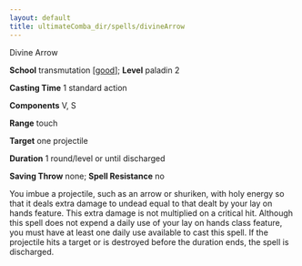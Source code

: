 ```yaml
---
layout: default
title: ultimateComba_dir/spells/divineArrow
---
```

Divine Arrow

**School** transmutation [[good](monster_dir/creatureTypes#_good-subtype)]; **Level** paladin 2

**Casting Time** 1 standard action

**Components** V, S

**Range** touch

**Target** one projectile

**Duration** 1 round/level or until discharged

**Saving Throw** none; **Spell Resistance** no

You imbue a projectile, such as an arrow or shuriken, with holy energy so that it deals extra damage to undead equal to that dealt by your lay on hands feature. This extra damage is not multiplied on a critical hit. Although this spell does not expend a daily use of your lay on hands class feature, you must have at least one daily use available to cast this spell. If the projectile hits a target or is destroyed before the duration ends, the spell is discharged.

